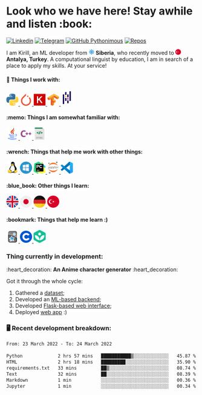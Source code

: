<h1> Look who we have here! Stay awhile and listen :book: </h1>

[![Linkedin](https://img.shields.io/badge/-kirnikolaev-blue?style=flat&logo=Linkedin&logoColor=white&link=https://www.linkedin.com/in/kirnikolaev/)](https://www.linkedin.com/in/kirnikolaev/)
[![Telegram](https://img.shields.io/badge/-Ophelion-0088cc?style=flat&logo=Telegram&logoColor=white&link=https://web.telegram.org/#/im?p=@Ophelion)](https://web.telegram.org/#/im?p=@Ophelion)
[![GitHub Pythonimous](https://img.shields.io/github/followers/Pythonimous?label=follow&style=social)](https://github.com/Pythonimous)
[![Repos](https://badges.pufler.dev/repos/Pythonimous)](https://badges.pufler.dev)

<p>I am Kirill, an ML developer from
   <img alt="Siberia" title="Siberia" width="15px" src="https://raw.githubusercontent.com/Pythonimous/Pythonimous/main/assets/geo/snow.svg"> <b>Siberia</b>, who recently moved to <img alt="Turkey" title="Turkey" width="15px" src="https://raw.githubusercontent.com/Pythonimous/Pythonimous/main/assets/geo/turkey.svg" /> <b>Antalya, Turkey</b>. A computational linguist by education, I am in search of a place to apply my skills. At your service!</p>

<h4> 🔭 Things I work with: </h4>
<!-- languages -->
<a href="https://www.python.org/">
   <img alt="Python" title="Python" width="32px" src="https://raw.githubusercontent.com/Pythonimous/Pythonimous/main/assets/python.svg" />
</a>
<!-- tools -->
<a href="https://pytorch.org/">
   <img alt="Pytorch" title="Pytorch" width="32px" src="https://raw.githubusercontent.com/Pythonimous/Pythonimous/main/assets/pytorch.svg" />
</a>
<a href="https://keras.io/">
   <img alt="Keras" title="Keras" width="32px" src="https://raw.githubusercontent.com/Pythonimous/Pythonimous/main/assets/keras.png" />
</a>
<a href="https://www.tensorflow.org/">
   <img alt="Tensorflow" title="Tensorflow" width="32px" src="https://raw.githubusercontent.com/Pythonimous/Pythonimous/main/assets/tensorflow.svg" />
</a>
<a href="https://pandas.pydata.org/">
   <img alt="Pandas" title="Pandas" width="32px" src="https://raw.githubusercontent.com/Pythonimous/Pythonimous/main/assets/pandas.svg" />
</a>

<h4> :memo: Things I am somewhat familiar with: </h4>
<!-- languages -->
<a href="https://www.java.com/">
   <img alt="Java" title="Python" width="32px" src="https://raw.githubusercontent.com/Pythonimous/Pythonimous/main/assets/java.svg" />
</a>
<a href="https://en.cppreference.com/w/">
   <img alt="C++" title="C++" width="32px" src="https://raw.githubusercontent.com/Pythonimous/Pythonimous/main/assets/cpp.svg" />
</a>
<a href="https://html.spec.whatwg.org/multipage/">
   <img alt="HTML" title="HTML" width="32px" src="https://raw.githubusercontent.com/Pythonimous/Pythonimous/main/assets/html.svg" />
</a>

<h4> :wrench: Things that help me work with other things: </h4>
<!-- OS -->
<a href="https://www.linux.org/">
   <img alt="Linux" title="Linux" width="32px" src="https://raw.githubusercontent.com/Pythonimous/Pythonimous/main/assets/linux.svg" />
</a>
<!-- tools -->
<a href="https://www.microsoft.com/en-us/windows">
   <img alt="Windows" title="Windows" width="32px" src="https://raw.githubusercontent.com/Pythonimous/Pythonimous/main/assets/windows.svg" />
</a>
<a href="https://www.jetbrains.com/pycharm/">
   <img alt="Pycharm" title="Pycharm" width="32px" src="https://raw.githubusercontent.com/Pythonimous/Pythonimous/main/assets/pycharm.svg" />
</a>
<a href="https://jupyter.org/">
   <img alt="Jupyter" title="Jupyter" width="32px" src="https://raw.githubusercontent.com/Pythonimous/Pythonimous/main/assets/jupyter.svg" />
</a>
<a href="https://code.visualstudio.com/">
   <img alt="VSC" title="VSC" width="32px" src="https://raw.githubusercontent.com/Pythonimous/Pythonimous/main/assets/vsc.svg" />
</a>

<h4> :blue_book: Other things I learn: </h4>
<!-- languages -->
<a href="https://www.urbandictionary.com/">
   <img alt="english" title="english" width="32px" src="https://raw.githubusercontent.com/Pythonimous/Pythonimous/main/assets/geo/uk.svg" />
</a>
<a href="https://jisho.org">
   <img alt="japanese" title="japanese" width="32px" src="https://raw.githubusercontent.com/Pythonimous/Pythonimous/main/assets/geo/japan.svg" />
</a>
<a href="https://www.linguee.com/english-german">
   <img alt="german" title="german" width="32px" src="https://raw.githubusercontent.com/Pythonimous/Pythonimous/main/assets/geo/germany.svg" />
</a>
<a href="https://translate.google.com">
   <img alt="turkish" title="turkish" width="32px" src="https://raw.githubusercontent.com/Pythonimous/Pythonimous/main/assets/geo/turkey.svg" />
</a>

<h4> :bookmark: Things that help me learn :) </h4>
<a href="https://www.urbandictionary.com/">
   <img alt="english" title="english" width="32px" src="https://raw.githubusercontent.com/Pythonimous/Pythonimous/main/assets/anki.png" />
</a>
<a href="https://jisho.org">
   <img alt="japanese" title="japanese" width="32px" src="https://raw.githubusercontent.com/Pythonimous/Pythonimous/main/assets/coursera.png" />
</a>
<a href="https://www.linguee.com/english-german">
   <img alt="german" title="german" width="32px" src="https://raw.githubusercontent.com/Pythonimous/Pythonimous/main/assets/khan.png" />
</a>

<h3> Thing currently in development: </h3>
:heart_decoration: <b>An Anime character generator</b> :heart_decoration: 
<p>Got it through the whole cycle:</p>
<ol>
   <li>Gathered a <a href="https://www.kaggle.com/datasets/37798ba55fed88400b584cd0df4e784317eb7a6708e02fd5a650559fb4598353">dataset</a>;</li>
   <li>Developed an <a href="https://github.com/Pythonimous/ficbot">ML-based backend</a>;</li>
   <li>Developed <a href="https://github.com/Pythonimous/ficbot-web">Flask-based web interface</a>;</li>
   <li>Deployed <a href="https://ficbotweb.herokuapp.com/">web app</a> :)</li>
</ol>
<h3> 🖥️ Recent development breakdown: </h3>
<!--START_SECTION:waka-->

```text
From: 23 March 2022 - To: 24 March 2022

Python             2 hrs 57 mins   ███████████▒░░░░░░░░░░░░░   45.87 %
HTML               2 hrs 18 mins   █████████░░░░░░░░░░░░░░░░   35.90 %
requirements.txt   33 mins         ██▒░░░░░░░░░░░░░░░░░░░░░░   08.74 %
Text               32 mins         ██░░░░░░░░░░░░░░░░░░░░░░░   08.39 %
Markdown           1 min           ░░░░░░░░░░░░░░░░░░░░░░░░░   00.36 %
Jupyter            1 min           ░░░░░░░░░░░░░░░░░░░░░░░░░   00.34 %
```

<!--END_SECTION:waka-->
<!--
**Pythonimous/Pythonimous** is a ✨ _special_ ✨ repository because its `README.md` (this file) appears on your GitHub profile.

Here are some ideas to get you started:

- 🔭 I’m currently working on ...
- 🌱 I’m currently learning ...
- 👯 I’m looking to collaborate on ...
- 🤔 I’m looking for help with ...
- 💬 Ask me about ...
- 📫 How to reach me: ...
- 😄 Pronouns: ...
- ⚡ Fun fact: ...
-->
